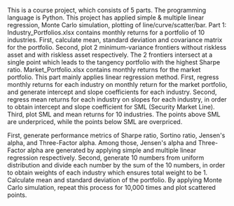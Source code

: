 This is a course project, which consists of 5 parts. The programming language is Python. This project has applied simple & multiple linear regression, Monte Carlo simulation, plotting of line/curve/scatter/bar.
Part 1:
Industry_Portfolios.xlsx contains monthly returns for a portfolio of 10 industries. First, calculate mean, standard deviation and covariance matrix for the portfolio. Second, plot 2 minimum-variance frontiers without riskless asset and with riskless asset respectively. The 2 frontiers intersect at a single point which leads to the tangency portfolio with the highest Sharpe ratio.
Market_Portfolio.xlsx contains monthly returns for the market portfolio. This part mainly applies linear regression method. First, regress monthly returns for each industry on monthly return for the market portfolio, and generate intercept and slope coefficients for each industry. Second, regress mean returns for each industry on slopes for each industry, in order to obtain intercept and slope coefficient for SML (Security Market Line). Third, plot SML and mean returns for 10 industries. The points above SML are underpriced, while the points below SML are overpriced.

First, generate performance metrics of Sharpe ratio, Sortino ratio, Jensen's alpha, and Three-Factor alpha. Among those, Jensen's alpha and Three-Factor alpha are generated by applying simple and multiple linear regression respectively. Second, generate 10 numbers from uniform distribution and divide each number by the sum of the 10 numbers, in order to obtain weights of each industry which ensures total weight to be 1. Calculate mean and standard deviation of the portfolio. By applying Monte Carlo simulation, repeat this process for 10,000 times and plot scattered points.
